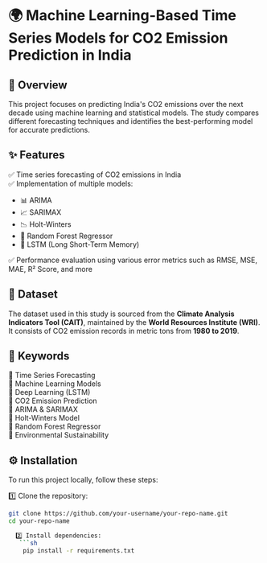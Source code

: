 # 🌍 Machine Learning-Based Time Series Models for CO2 Emission Prediction in India

## 📌 Overview
This project focuses on predicting India's CO2 emissions over the next decade using machine learning and statistical models. The study compares different forecasting techniques and identifies the best-performing model for accurate predictions.

## ✨ Features
✅ Time series forecasting of CO2 emissions in India  
✅ Implementation of multiple models:

- 📊 ARIMA  
- 📈 SARIMAX  
- 📉 Holt-Winters  
- 🌲 Random Forest Regressor  
- 🤖 LSTM (Long Short-Term Memory)  

✅ Performance evaluation using various error metrics such as RMSE, MSE, MAE, R² Score, and more  

## 📂 Dataset
The dataset used in this study is sourced from the **Climate Analysis Indicators Tool (CAIT)**, maintained by the **World Resources Institute (WRI)**. It consists of CO2 emission records in metric tons from **1980 to 2019**.

## 🔑 Keywords
📌 Time Series Forecasting  
📌 Machine Learning Models  
📌 Deep Learning (LSTM)  
📌 CO2 Emission Prediction  
📌 ARIMA & SARIMAX  
📌 Holt-Winters Model  
📌 Random Forest Regressor  
📌 Environmental Sustainability  

## ⚙️ Installation
To run this project locally, follow these steps:

1️⃣ Clone the repository:
```sh
git clone https://github.com/your-username/your-repo-name.git
cd your-repo-name

  2️⃣ Install dependencies:
   ```sh
    pip install -r requirements.txt



